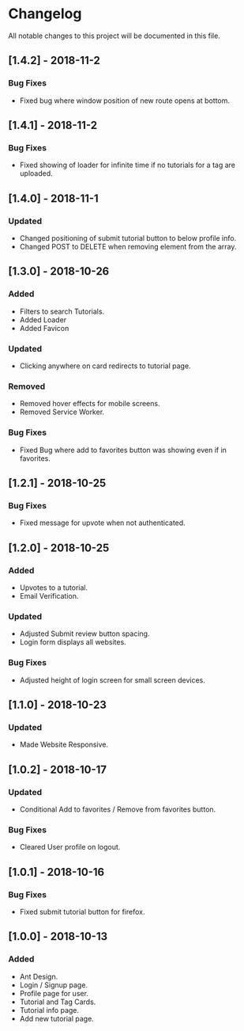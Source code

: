 # Changelog

All notable changes to this project will be documented in this file.

## [1.4.2] - 2018-11-2

### Bug Fixes

-   Fixed bug where window position of new route opens at bottom.

## [1.4.1] - 2018-11-2

### Bug Fixes

-   Fixed showing of loader for infinite time if no tutorials for a tag are uploaded.

## [1.4.0] - 2018-11-1

### Updated

-   Changed positioning of submit tutorial button to below profile info.
-   Changed POST to DELETE when removing element from the array.

## [1.3.0] - 2018-10-26

### Added

-   Filters to search Tutorials.
-   Added Loader
-   Added Favicon

### Updated

-   Clicking anywhere on card redirects to tutorial page.

### Removed

-   Removed hover effects for mobile screens.
-   Removed Service Worker.

### Bug Fixes

-   Fixed Bug where add to favorites button was showing even if in favorites.

## [1.2.1] - 2018-10-25

### Bug Fixes

-   Fixed message for upvote when not authenticated.

## [1.2.0] - 2018-10-25

### Added

-   Upvotes to a tutorial.
-   Email Verification.

### Updated

-   Adjusted Submit review button spacing.
-   Login form displays all websites.

### Bug Fixes

-   Adjusted height of login screen for small screen devices.

## [1.1.0] - 2018-10-23

### Updated

-   Made Website Responsive.

## [1.0.2] - 2018-10-17

### Updated

-   Conditional Add to favorites / Remove from favorites button.

### Bug Fixes

-   Cleared User profile on logout.

## [1.0.1] - 2018-10-16

### Bug Fixes

-   Fixed submit tutorial button for firefox.

## [1.0.0] - 2018-10-13

### Added

-   Ant Design.
-   Login / Signup page.
-   Profile page for user.
-   Tutorial and Tag Cards.
-   Tutorial info page.
-   Add new tutorial page.
